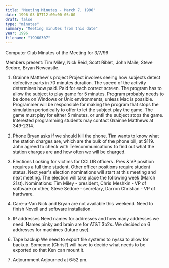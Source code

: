 ```yaml
---
title: "Meeting Minutes - March 7, 1996"
date: 1996-03-07T12:00:00-05:00
draft: false
type: "minutes"
summary: "Meeting minutes from this date"
year: 1996
filename: "19960307"
---
```


Computer Club Minutes of the Meeting for 3/7/96 </p><p>
Members present: Tim Miley, Nick Reid, Scott Riblet, John Maile, Steve Sedore, Bryan Newcastle. </p><p>
1) Grainne Matthew's project    Project involves seeing how subjects detect defective parts in 70 minutes duration.  The speed of the activity determines how paid.  Paid for each correct screen.    The program has to allow the subject to play game for 5 minutes.  Program probably needs to be done on Windows or Unix environments, unless Mac is possible.    Programmer will be responsible for making the program that stops the simulation periodically to offer to let the subject play the game.  The game must play for either 5 minutes, or until the subject stops the game.    Interested programming students may contact Grainne Matthews at 349-2314. </p><p>
2) Phone    Bryan asks if we should kill the phone.  Tim wants to know what the station charges are, which are the bulk of the phone bill, at $119.  John agreed to  check with Telecommunications to find out what the station charges are and how  often we will be charged. </p><p>
3) Elections    Looking for victims for CCLUB officers.  Pres & VP position requires a full time student.  Other officer positions require student status.  Next year's election nominations will start at this meeting and next meeting.  The election will take place the following week (March 21st).    Nominations: Tim Miley - president, Chris Meshkin - VP of software or other, Steve Sedore - secretary, Darron Christian - VP of hardware. </p><p>
4) Care-a-Van    Nick and Bryan are not available this weekend.  Need to finish Novell and software installation.   </p><p>
5) IP addresses    Need names for addresses and how many addresses we need.  Names pinky and brain are for AT&T 3b2s.  We decided on 6 addresses for machines (future use). </p><p>
6) Tape backup    We need to export file systems to nyssa to allow for backup.  Someone (Chris?) will have to decide what needs to be exported so that Ken can mount it. </p><p>
7) Adjournment    Adjourned at 6:52 pm. </p><p>
</p>

